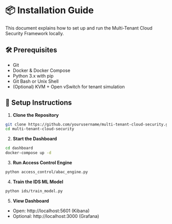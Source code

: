 # 📦 Installation Guide

This document explains how to set up and run the Multi-Tenant Cloud Security Framework locally.

## 🛠️ Prerequisites
- Git
- Docker & Docker Compose
- Python 3.x with pip
- Git Bash or Unix Shell
- (Optional) KVM + Open vSwitch for tenant simulation

## 🚀 Setup Instructions

1. **Clone the Repository**
```bash
git clone https://github.com/yourusername/multi-tenant-cloud-security.git
cd multi-tenant-cloud-security
```

2. **Start the Dashboard**
```bash
cd dashboard
docker-compose up -d
```

3. **Run Access Control Engine**
```bash
python access_control/abac_engine.py
```

4. **Train the IDS ML Model**
```bash
python ids/train_model.py
```

5. **View Dashboard**
- Open: http://localhost:5601 (Kibana)
- Optional: http://localhost:3000 (Grafana)
